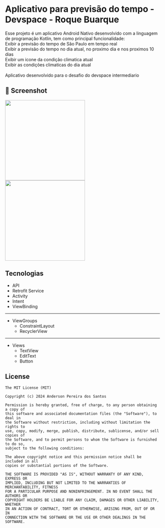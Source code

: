 # Aplicativo para previsão do tempo - Devspace - Roque Buarque

Esse projeto é um aplicativo Android Nativo desenvolvido com a linguagem de programação Kotlin, tem como principal funcionalidade:
<br>
Exibir a previsão do tempo de São Paulo em tempo real
<br>
Exibir a previsão do tempo no dia atual, no proximo dia e nos proximos 10 dias
<br>
Exibir um icone da condição climatica atual
<br>
Exibir as condições climaticas do dia atual
<br><br>
Aplicativo desenvolvido para o desafio do devspace intermediario

## :camera_flash: Screenshot


<img src="https://github.com/user-attachments/assets/118cdadc-7f63-4406-9169-fe7a9e045ffd" width="260">
<img src="https://github.com/user-attachments/assets/a2182c47-f655-4ec9-826c-cc627c1e153e" width="260">








## Tecnologias
- API
- Retrofit Service
- Activity
- Intent
- ViewBinding
-----------------------------
- ViewGroups
   - ConstraintLayout
   - RecyclerView
-----------------------------     
- Views
  - TextView
  - EditText
  - Button


## License
```
The MIT License (MIT)

Copyright (c) 2024 Anderson Pereira dos Santos

Permission is hereby granted, free of charge, to any person obtaining a copy of
this software and associated documentation files (the "Software"), to deal in
the Software without restriction, including without limitation the rights to
use, copy, modify, merge, publish, distribute, sublicense, and/or sell copies of
the Software, and to permit persons to whom the Software is furnished to do so,
subject to the following conditions:

The above copyright notice and this permission notice shall be included in all
copies or substantial portions of the Software.

THE SOFTWARE IS PROVIDED "AS IS", WITHOUT WARRANTY OF ANY KIND, EXPRESS OR
IMPLIED, INCLUDING BUT NOT LIMITED TO THE WARRANTIES OF MERCHANTABILITY, FITNESS
FOR A PARTICULAR PURPOSE AND NONINFRINGEMENT. IN NO EVENT SHALL THE AUTHORS OR
COPYRIGHT HOLDERS BE LIABLE FOR ANY CLAIM, DAMAGES OR OTHER LIABILITY, WHETHER
IN AN ACTION OF CONTRACT, TORT OR OTHERWISE, ARISING FROM, OUT OF OR IN
CONNECTION WITH THE SOFTWARE OR THE USE OR OTHER DEALINGS IN THE SOFTWARE.
```
